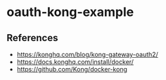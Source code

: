 # oauth-kong-example

## References
- https://konghq.com/blog/kong-gateway-oauth2/
- https://docs.konghq.com/install/docker/
- https://github.com/Kong/docker-kong